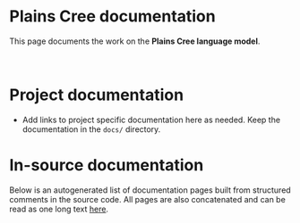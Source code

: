 # Plains Cree documentation

This page documents the work on the **Plains Cree language model**. 

<a href="https://giellalt.github.io/MaturityClassification.html"><img src="https://img.shields.io/badge/Maturity-Experiment-black.svg" height="15"/></a>
<a href="https://www.gnu.org/licenses/gpl-3.0"><img src="https://img.shields.io/badge/Lic-GPLv3-blue.svg" height="15"/></a>
<a href="https://github.com/giellalt/lang-crk/issues"><img src="https://img.shields.io/github/issues/giellalt/lang-crk" height="15"/></a>
<a href="https://github.com/giellalt/lang-crk/actions"><img src="https://github.com/giellalt/lang-crk/workflows/Speller%20CI+CD/badge.svg" height="15"/></a>

# Project documentation

* Add links to project specific documentation here as needed. Keep the documentation in the `docs/` directory.

# In-source documentation

Below is an autogenerated list of documentation pages built from structured comments in the source code. All pages are also concatenated and can be read as one long text [here](crk.md).
